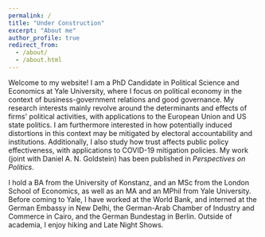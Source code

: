 ```yaml
---
permalink: /
title: "Under Construction"
excerpt: "About me"
author_profile: true
redirect_from: 
  - /about/
  - /about.html
---
```



Welcome to my website! I am a PhD Candidate in Political Science and Economics at Yale University, where I focus on political economy in the context of business-government relations and good governance. My research interests mainly revolve around the determinants and effects of firms' political activities, with applications to the European Union and US state politics. I am furthermore interested in how potentially induced distortions in this context may be mitigated by electoral accountability and institutions.
Additionally, I also study how trust affects public policy effectiveness, with applications to COVID-19 mitigation policies. My work (joint with Daniel A. N. Goldstein) has been published in _Perspectives on Politics_.

I hold a BA from the University of Konstanz, and an MSc from the London School of Economics, as well as an MA and an MPhil from Yale University. Before coming to Yale, I have worked at the World Bank, and interned at the German Embassy in New Delhi, the German-Arab Chamber of Industry and Commerce in Cairo, and the German Bundestag in Berlin. Outside of academia, I enjoy hiking and Late Night Shows.
